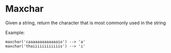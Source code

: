 # Maxchar

Given a string, return the character that is most commonly used in the string

Example:

    maxchar('caaaaaaaaaaaaaio') --> 'a'
    maxchar('thaiiiiiiiiiiiis') --> 'i'